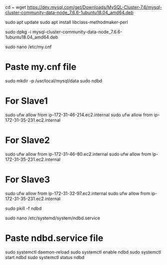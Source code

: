 cd ~
wget https://dev.mysql.com/get/Downloads/MySQL-Cluster-7.6/mysql-cluster-community-data-node_7.6.6-1ubuntu18.04_amd64.deb

sudo apt update
sudo apt install libclass-methodmaker-perl

sudo dpkg -i mysql-cluster-community-data-node_7.6.6-1ubuntu18.04_amd64.deb

sudo nano /etc/my.cnf
# Paste my.cnf file

sudo mkdir -p /usr/local/mysql/data
sudo ndbd

# For Slave1
sudo ufw allow from ip-172-31-46-214.ec2.internal
sudo ufw allow from ip-172-31-35-231.ec2.internal

# For Slave2
sudo ufw allow from ip-172-31-46-80.ec2.internal
sudo ufw allow from ip-172-31-35-231.ec2.internal

# For Slave3
sudo ufw allow from ip-172-31-32-97.ec2.internal
sudo ufw allow from ip-172-31-35-231.ec2.internal

sudo pkill -f ndbd

sudo nano /etc/systemd/system/ndbd.service
# Paste ndbd.service file

sudo systemctl daemon-reload
sudo systemctl enable ndbd
sudo systemctl start ndbd
sudo systemctl status ndbd
